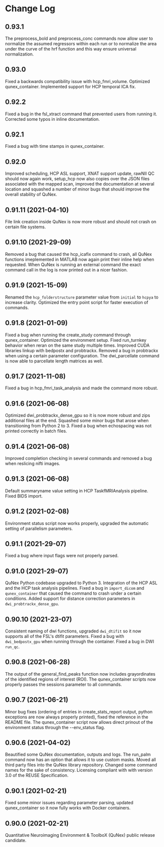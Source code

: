 <!--
SPDX-FileCopyrightText: 2021 QuNex development team <https://qunex.yale.edu/>

SPDX-License-Identifier: GPL-3.0-or-later
-->

# Change Log

## 0.93.1

The preprocess_bold and preprocess_conc commands now allow user to normalize the assumed regressors within each run or to normalize the area under the curve of the hrf function and this way ensure universal normalization.

## 0.93.0

Fixed a backwards compatibility issue with hcp_fmri_volume. Optimized qunex_container. Implemented support for HCP temporal ICA fix.

## 0.92.2

Fixed a bug in the fsl_xtract command that prevented users from running it. Corrected some typos in inline documentation.

## 0.92.1

Fixed a bug with time stamps in qunex_container.

## 0.92.0

Improved scheduling, HCP ASL support, XNAT support update, rawNII QC should now again work, setup_hcp now also copies over the JSON files associated with the mapped scan, improved the documentation at several location and squashed a number of minor bugs that should improve the overall stability of QuNex.

## 0.91.11 (2021-04-10)

File link creation inside QuNex is now more robust and should not crash on certain file systems.

## 0.91.10 (2021-29-09)

Removed a bug that caused the hcp_icafix command to crash, all QuNex functions imeplemented in MATLAB now again print their inline help when requested. When QuNex is running an external command the exact command call in the log is now printed out in a nicer fashion.

## 0.91.9 (2021-15-09)

Renamed the `hcp_folderstructure` parameter value from `initial` to `hcpya` to increase clarity. Optimized the entry point script for faster execution of commands.

## 0.91.8 (2021-01-09)

Fixed a bug when running the create_study command through qunex_container. Optimized the environment setup. Fixed run_turnkey behavior when reran on the same study multiple times. Improved CUDA libraries linkup with bedpostx and probtrackx. Removed a bug in probtrackx when using a certain parameter configuration. The dwi_parcellate command is now able to parcellate length matrices as well.

## 0.91.7 (2021-11-08)

Fixed a bug in hcp_fmri_task_analysis and made the command more robust.

## 0.91.6 (2021-06-08)

Optimized dwi_probtrackx_dense_gpu so it is now more robust and zips additional files at the end. Squashed some minor bugs that arose when transitioning from Python 2 to 3. Fixed a bug when echospacing was not printed correctly in batch files.

## 0.91.4 (2021-06-08)

Improved completion checking in several commands and removed a bug when reslicing nifti images.

## 0.91.3 (2021-06-08)

Default summaryname value setting in HCP TaskfMRIAnalysis pipeline. Fixed BIDS import.

## 0.91.2 (2021-02-08)

Environment status script now works properly, upgraded the automatic setting of parallelism parameters.

## 0.91.1 (2021-29-07)

Fixed a bug where input flags were not properly parsed.

## 0.91.0 (2021-29-07)

QuNex Python codebase upgraded to Python 3. Integration of the HCP ASL and the HCP task analysis pipelines. Fixed a bug in `import_dicom` and `qunex_container` that caused the command to crash under a certain conditions. Added support for distance correction parameters in `dwi_probtrackx_dense_gpu`.

## 0.90.10 (2021-23-07)

Consistent naming of dwi functions, upgraded `dwi_dtifit` so it now supports all of the FSL's dtifit parameters. Fixed a bug with `dwi_bedpostx_gpu` when running through the container. Fixed a bug in DWI `run_qc`.

## 0.90.8 (2021-06-28)

The output of the general_find_peaks function now includes grayordinates of the identified regions of interest (ROI). The qunex_container scripts now properly passes the sessions parameter to all commands.

## 0.90.7 (2021-06-21)

Minor bug fixes (ordering of entries in create_stats_report output, python exceptions are now always properly printed), fixed the reference in the README file. The qunex_container script now allows direct prinout of the environment status through the --env_status flag.

## 0.90.6 (2021-04-02)

Beautified some QuNex documentation, outputs and logs. The run_palm command now has an option that allows it to use custom masks. Moved all third party files into the QuNex library repository. Changed some command names for the sake of consistency. Licensing compliant with with version 3.0 of the REUSE Specification.

## 0.90.1 (2021-02-21)

Fixed some minor issues regarding parameter parsing, updated qunex_container so it now fully works with Docker containers.

## 0.90.0 (2021-02-21)

Quantitative Neuroimaging Environment & ToolboX (QuNex) public release candidate.
